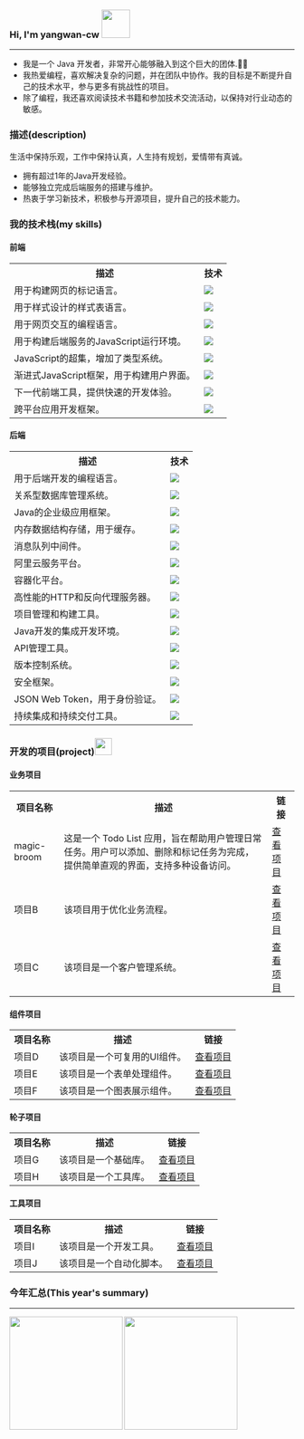 ### Hi, I'm yangwan-cw <img src="https://media.giphy.com/media/mGcNjsfWAjY5AEZNw6/giphy.gif" width="50">
---
- 我是一个 Java 开发者，非常开心能够融入到这个巨大的团体.👨‍🚀
- 我热爱编程，喜欢解决复杂的问题，并在团队中协作。我的目标是不断提升自己的技术水平，参与更多有挑战性的项目。
- 除了编程，我还喜欢阅读技术书籍和参加技术交流活动，以保持对行业动态的敏感。

### 描述(description)
生活中保持乐观，工作中保持认真，人生持有规划，爱情带有真诚。
- 拥有超过1年的Java开发经验。
- 能够独立完成后端服务的搭建与维护。
- 热衷于学习新技术，积极参与开源项目，提升自己的技术能力。

### 我的技术栈(my skills)
#### 前端
<table style="width: 100%;">
    <tr>
        <th>描述</th>
        <th>技术</th>
    </tr>
    <tr>
        <td>用于构建网页的标记语言。</td>
        <td><img src="https://img.shields.io/badge/HTML-239120?style=for-the-badge&logo=html5&logoColor=white" /></td>
    </tr>
    <tr>
        <td>用于样式设计的样式表语言。</td>
        <td><img src="https://img.shields.io/badge/CSS-239120?&style=for-the-badge&logo=css3&logoColor=white" /></td>
    </tr>
    <tr>
        <td>用于网页交互的编程语言。</td>
        <td><img src="https://img.shields.io/badge/JavaScript-F7DF1E?style=for-the-badge&logo=javascript&logoColor=black" /></td>
    </tr>
    <tr>
        <td>用于构建后端服务的JavaScript运行环境。</td>
        <td><img src="https://img.shields.io/badge/Node.js-43853D?style=for-the-badge&logo=node.js&logoColor=white" /></td>
    </tr>
    <tr>
        <td>JavaScript的超集，增加了类型系统。</td>
        <td><img src="https://img.shields.io/badge/TypeScript-007ACC?style=for-the-badge&logo=typescript&logoColor=white" /></td>
    </tr>
    <tr>
        <td>渐进式JavaScript框架，用于构建用户界面。</td>
        <td><img src="https://img.shields.io/badge/Vue.js-35495E?style=for-the-badge&logo=vue.js&logoColor=4FC08D" /></td>
    </tr>
    <tr>
        <td>下一代前端工具，提供快速的开发体验。</td>
        <td><img src="https://img.shields.io/badge/Vite-646CFF?style=for-the-badge&logo=vite&logoColor=white" /></td>
    </tr>
    <tr>
        <td>跨平台应用开发框架。</td>
        <td><img src="https://img.shields.io/badge/Uni-App-0087DC?style=for-the-badge&logo=apachecordova&logoColor=white" /></td>
    </tr>
</table>

#### 后端
<table style="width: 100%;">
    <tr>
        <th>描述</th>
        <th>技术</th>
    </tr>
    <tr>
        <td>用于后端开发的编程语言。</td>
        <td><img src="https://img.shields.io/badge/Java-ED8B00?style=for-the-badge&logo=openjdk&logoColor=white" /></td>
    </tr>
    <tr>
        <td>关系型数据库管理系统。</td>
        <td><img src="https://img.shields.io/badge/MySQL-00000F?style=for-the-badge&logo=mysql&logoColor=white" /></td>
    </tr>
    <tr>
        <td>Java的企业级应用框架。</td>
        <td><img src="https://img.shields.io/badge/Spring-6DB33F?style=for-the-badge&logo=spring&logoColor=white" /></td>
    </tr>
    <tr>
        <td>内存数据结构存储，用于缓存。</td>
        <td><img src="https://img.shields.io/badge/redis-%23DD0031.svg?&style=for-the-badge&logo=redis&logoColor=white" /></td>
    </tr>
    <tr>
        <td>消息队列中间件。</td>
        <td><img src="https://img.shields.io/badge/rabbitmq-%23FF6600.svg?&style=for-the-badge&logo=rabbitmq&logoColor=white" /></td>
    </tr>
    <tr>
        <td>阿里云服务平台。</td>
        <td><img src="https://img.shields.io/badge/Alibaba_Cloud-FF6A00?style=for-the-badge&logo=alibabacloud&logoColor=white" /></td>
    </tr>
    <tr>
        <td>容器化平台。</td>
        <td><img src="https://img.shields.io/badge/Docker-2496ED?style=for-the-badge&logo=docker&logoColor=white" /></td>
    </tr>
    <tr>
        <td>高性能的HTTP和反向代理服务器。</td>
        <td><img src="https://img.shields.io/badge/Nginx-009639?style=for-the-badge&logo=nginx&logoColor=white" /></td>
    </tr>
    <tr>
        <td>项目管理和构建工具。</td>
        <td><img src="https://img.shields.io/badge/Maven-C71A36?style=for-the-badge&logo=apache-maven&logoColor=white" /></td>
    </tr>
    <tr>
        <td>Java开发的集成开发环境。</td>
        <td><img src="https://img.shields.io/badge/IntelliJ%20IDEA-000000?style=for-the-badge&logo=intellij-idea&logoColor=white" /></td>
    </tr>
    <tr>
        <td>API管理工具。</td>
        <td><img src="https://img.shields.io/badge/Apifox-FF7A59?style=for-the-badge&logo=apifox&logoColor=white" /></td>
    </tr>
    <tr>
        <td>版本控制系统。</td>
        <td><img src="https://img.shields.io/badge/Git-F05032?style=for-the-badge&logo=git&logoColor=white" /></td>
    </tr>
    <tr>
        <td>安全框架。</td>
        <td><img src="https://img.shields.io/badge/Apache%20Shiro-000000?style=for-the-badge&logo=apache-shiro&logoColor=white" /></td>
    </tr>
    <tr>
        <td>JSON Web Token，用于身份验证。</td>
        <td><img src="https://img.shields.io/badge/JWT-000000?style=for-the-badge&logo=jsonwebtokens&logoColor=white" /></td>
    </tr>
    <tr>
        <td>持续集成和持续交付工具。</td>
        <td><img src="https://img.shields.io/badge/Jenkins-D24939?style=for-the-badge&logo=jenkins&logoColor=white" /></td>
    </tr>
</table>

### 开发的项目(project)<img src="https://media.giphy.com/media/WUlplcMpOCEmTGBtBW/giphy.gif" width="30"> 

#### 业务项目
<table style="width: 100%;">
    <tr>
        <th>项目名称</th>
        <th>描述</th>
        <th>链接</th>
    </tr>
    <tr>
        <td>magic-broom</td>
        <td>这是一个 Todo List 应用，旨在帮助用户管理日常任务。用户可以添加、删除和标记任务为完成，提供简单直观的界面，支持多种设备访问。</td>
        <td><a href="http://example.com/projectA">查看项目</a></td>
    </tr>
    <tr>
        <td>项目B</td>
        <td>该项目用于优化业务流程。</td>
        <td><a href="http://example.com/projectB">查看项目</a></td>
    </tr>
    <tr>
        <td>项目C</td>
        <td>该项目是一个客户管理系统。</td>
        <td><a href="http://example.com/projectC">查看项目</a></td>
    </tr>
</table>

#### 组件项目
<table style="width: 100%;">
    <tr>
        <th>项目名称</th>
        <th>描述</th>
        <th>链接</th>
    </tr>
    <tr>
        <td>项目D</td>
        <td>该项目是一个可复用的UI组件。</td>
        <td><a href="http://example.com/projectD">查看项目</a></td>
    </tr>
    <tr>
        <td>项目E</td>
        <td>该项目是一个表单处理组件。</td>
        <td><a href="http://example.com/projectE">查看项目</a></td>
    </tr>
    <tr>
        <td>项目F</td>
        <td>该项目是一个图表展示组件。</td>
        <td><a href="http://example.com/projectF">查看项目</a></td>
    </tr>
</table>

#### 轮子项目
<table style="width: 100%;">
    <tr>
        <th>项目名称</th>
        <th>描述</th>
        <th>链接</th>
    </tr>
    <tr>
        <td>项目G</td>
        <td>该项目是一个基础库。</td>
        <td><a href="http://example.com/projectG">查看项目</a></td>
    </tr>
    <tr>
        <td>项目H</td>
        <td>该项目是一个工具库。</td>
        <td><a href="http://example.com/projectH">查看项目</a></td>
    </tr>
</table>

#### 工具项目
<table style="width: 100%;">
    <tr>
        <th>项目名称</th>
        <th>描述</th>
        <th>链接</th>
    </tr>
    <tr>
        <td>项目I</td>
        <td>该项目是一个开发工具。</td>
        <td><a href="http://example.com/projectI">查看项目</a></td>
    </tr>
    <tr>
        <td>项目J</td>
        <td>该项目是一个自动化脚本。</td>
        <td><a href="http://example.com/projectJ">查看项目</a></td>
    </tr>
</table>

### 今年汇总(This year's summary)
---
<div style="display: flex;border:none">
    <img align="left" src="https://github-readme-stats.vercel.app/api?username=yangwan-cw&locale=cn&line_height=33&show_icons=true&hide=&theme=dark&rank_icon=default" height="200px"/>
    <img align="left" src="https://github-readme-stats.vercel.app/api/top-langs/?username=yangwan-cw&locale=cn&line_height=33&theme=dark&langs_count=10&layout=compact" height="200px"/>
</div>



